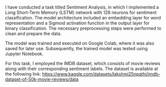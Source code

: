 I have conducted a task titled Sentiment Analysis, in which I implemented a Long Short-Term Memory (LSTM) network with 128 neurons for sentiment classification. The model architecture included an embedding layer for word representation and a Sigmoid activation function in the output layer for binary classification. The necessary preprocessing steps were performed to clean and prepare the data.

The model was trained and executed on Google Colab, where it was also saved for later use. Subsequently, the trained model was tested using Jupyter Notebook.

For this task, I employed the IMDB dataset, which consists of movie reviews along with their corresponding sentiment labels. The dataset is available at the following link: https://www.kaggle.com/datasets/lakshmi25npathi/imdb-dataset-of-50k-movie-reviews/data
